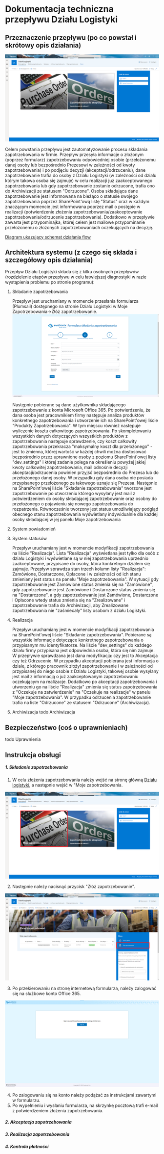 # Dokumentacja techniczna przepływu Działu Logistyki

## Przeznaczenie przepływu (po co powstał i skrótowy opis działania)
![image](https://github.com/YellowMaster2/LogiFlow/blob/main/media/1.png?raw=true)


  Celem powstania przepływu jest zautomatyzowanie procesu składania zapotrzebowania w firmie. 
  Przepływ przesyła informacje o złożonym (poprzez formularz) zapotrzebowaniu odpowiedniej osobie (przełożonemu danej osoby lub bezpośrednio Prezesowi w zależności od kwoty zapotrzebowania) i po podjęciu decyzji (akceptacji/odrzuceniu), dane zapotrzebowanie trafia do osoby z Działu Logistyki (w zależności od działu którym takowa osoba się zajmuje) w celu realizacji już zaakceptowanego zapotrzebowania lub gdy zapotrzebowanie zostanie odrzucone, trafia ono do Archiwizacji ze statusem "Odrzucone". Osoba składająca dane zapotrzebowanie jest informowana na bieżąco o statusie swojego zapotrzebowania poprzez SharePoint'ową listę "Status" oraz w każdym znaczącym momencie jest informowana poprzez mail o postępie w realizacji (potwierdzenie złożenia zapotrzebowania/zaakceptowanie zapotrzebowania/odrzucenie zapotrzebowania).
  Dodatkowo w przepływie zawarta jest przypominajka, której celem jest mailowe  przypominanie  przełożonemu o złożonych zapotrzebowaniach oczekujących na decyzję.

  [Diagram ukazujący schemat działania flow](https://evatronix-my.sharepoint.com/:u:/p/slawomir_zyla/EdyBaoCOFFJCrlYMgJ33yJgBpljSFizM_o_xBd4VC2TB4A?e=gSnKod)

## Architektura systemu (z czego się składa i szczegółowy opis działania) 

  Przepływ Działu Logistyki składa się z kilku osobnych przepływów (rozdzielenie etapów przepływu w celu łatwiejszej diagnostyki w razie wystąpienia problemu po stronie programu):
   1. Składanie zapotrzebowania

      Przepływ jest uruchamiany w momencie przesłania formularza (Plumsail) dostępnego na stronie Działu Logistyki w Moje Zapotrzebowania→Złóż zapotrzebowanie.
      ![image](https://github.com/YellowMaster2/LogiFlow/blob/main/media/2.png?raw=true)


       Następnie pobierane są dane użytkownika składającego zapotrzebowanie z konta Microsoft Office 365. Po potwierdzeniu, że dana osoba jest pracownikiem firmy następuje analiza produktów konkretnego zapotrzebowania i utworzenie ich na SharePoint'owej liście "Produkty Zapotrzebowania". W tym miejscu również następuje wyliczenie kosztu całkowitego zapotrzebowania. Po skompletowaniu wszystkich danych dotyczących wszystkich produktów z zapotrzebowania następuje sprawdzenie, czy koszt całkowity zapotrzebowania przekracza "maksymalny koszt dla przełożonego" - jest to zmienna, której wartość w każdej chwili można dostosować bezpośrednio przez uprawnione osoby z poziomu SharePoint'owej listy "dev_settings" i której zadanie polega na określeniu powyżej jakiej kwoty całkowitej zapotrzebowania, mail odnośnie decyzji akceptacji/odrzucenia powinien przyjść bezpośrednio do Prezesa lub do przełożonego danej osoby. W przypadku gdy dana osoba nie posiada przypisanego przełożonego za takowego uznaje się Prezesa. Następnie na SharePoint'owej liście "Składanie zapotrzebowania" tworzone jest zapotrzebowanie po utworzeniu którego wysyłany jest mail z potwierdzeniem do osoby składającej zapotrzebowanie oraz osobny do przełożonego o pojawieniu się nowego zapotrzebowania do rozpatrzenia. Równocześnie tworzony jest status umożliwiający podgląd obecnego stanu zapotrzebowania wyświetlany indywidualnie dla każdej osoby składającej w jej panelu Moje zapotrzebowania

   2. System powiadomień
   3. System statusów
    
      Przepływ uruchamiany jest w momencie modyfikacji zapotrzebowania na liście "Realizacja". Lista "Realizacja" wyświetlana jest tylko dla osób z działu Logistyki i wyświetlane są w niej zapotrzebowania uprzednio zaakceptowane, przypisane do osoby, która konkretnym działem się zajmuje. Przepływ sprawdza stan trzech kolumn listy "Realizacja": Zamówione, Dostarczone, Opłacone i w zależności od ich stanu zmieniany jest status na panelu "Moje zapotrzebowania". W sytuacji gdy zapotrzebowanie jest Zamówione status zmienia się na "Zamówione", gdy zapotrzebowanie jest Zamówione i Dostarczone status zmienia się na "Dostarczone", a gdy zapotrzebowanie jest Zamówione, Dostarczone i Opłacone wtedy status zmienia się na "Zrealizowane" i zapotrzebowanie trafia do Archiwizacji, aby Zrealizowane zapotrzebowania nie "zaśmiecały" listy osobom z działu Logistyki.  
   
   4. Realizacja

      Przepływ uruchamiany jest w momencie modyfikacji zapotrzebowania na SharePoint'owej liście "Składanie zapotrzebowania". Pobierane są wszystkie informacje dotyczące konkretnego zapotrzebowania o przypisanym mu identyfikatorze. Na liście "dev_settings" do każdego działu firmy przypisana jest odpowiednia osoba, która się nim zajmuje. W przepływie sprawdzana jest dana modyfikacja: czy jest to Akceptacja czy też Odrzucenie. W przypadku akceptacji pobierana jest informacja o dziale, z którego pracownik złożył zapotrzebowanie i w zależności od przypisanej do niego osobie z Działu Logistyki, takowej osobie wysyłany jest mail z informacją o już zaakceptowanym zapotrzebowaniu oczekującym na realizacje. Dodatkowo po akceptacji zapotrzebowania i utworzeniu go na liście "Realizacja" zmienia się status zapotrzebowania z "Oczekuje na zatwierdzenie" na "Oczekuje na realizacje" w panelu "Moje zapotrzebowania". W przypadku odrzucenia zapotrzebowanie trafia na liste "Odrzucone" ze statusem "Odrzucone" (Archiwizacja). 
      
   5. Archiwizacja
   todo Archiwizacja

## Bezpieczeństwo (coś o uprawnieniach)
todo Uprawnienia
## Instrukcja obsługi
##### 1. Składanie zapotrzebowania
1. W celu złożenia zapotrzebowania należy wejść na stronę główną [Działu logistyki](https://evatronix.sharepoint.com/sites/Logistyka "Przejdź na stronę Działu logistyki"), a następnie wejść w "Moje zapotrzebowania.

![image](https://github.com/YellowMaster2/LogiFlow/blob/main/media/3.png?raw=true)

2. Następnie należy nacisnąć przycisk "Złóż zapotrzebowanie".

![image](https://github.com/YellowMaster2/LogiFlow/blob/main/media/4.png?raw=true)

3. Po przekierowaniu na stronę internetową formularza, należy zalogować się na służbowe konto Office 365.

![image](https://github.com/YellowMaster2/LogiFlow/blob/main/media/5.png?raw=true)

4. Po zalogowaniu się na konto należy podążać za instrukcjami zawartymi w formularzu.
5. Po wypełnieniu i wysłaniu formularza, na skrzynkę pocztową trafi e-mail z potwierdzeniem złożenia zapotrzebowania.

##### 2. Akceptacja zapotrzebowania
##### 3. Realizacja zapotrzebowania
##### 4. Kontrola płatności
